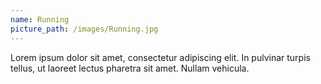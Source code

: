 ```yaml
---
name: Running
picture_path: /images/Running.jpg
---
```

Lorem ipsum dolor sit amet, consectetur adipiscing elit. In pulvinar turpis tellus, ut laoreet lectus pharetra sit amet. Nullam vehicula.